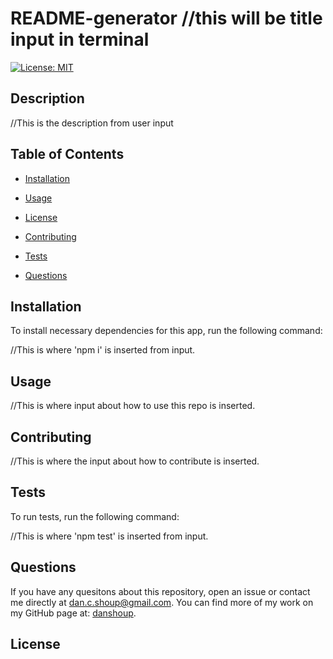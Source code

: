 # README-generator //this  will be title input in terminal
[![License: MIT](https://img.shields.io/badge/License-MIT-yellow.svg)](https://opensource.org/licenses/MIT)

## Description

//This is the description from user input

## Table of Contents

* [Installation](#installation)

* [Usage](#usage)

* [License](#license)

* [Contributing](#contributing)

* [Tests](#tests)

* [Questions](#questions)

## Installation

To install necessary dependencies for this app, run the following command:

//This is where 'npm i' is inserted from input.

## Usage

//This is where input about how to use this repo is inserted.

## Contributing

//This is where the input about how to contribute is inserted.

## Tests

To run tests, run the following command: 

//This is where 'npm test' is inserted from input.

## Questions

If you have any quesitons about this repository, open an issue or contact me directly at [dan.c.shoup@gmail.com](mailto:dan.c.shoup@gmail.com). You can find more of my work on my GitHub page at: [danshoup](https://github.com/danshoup).

## License

